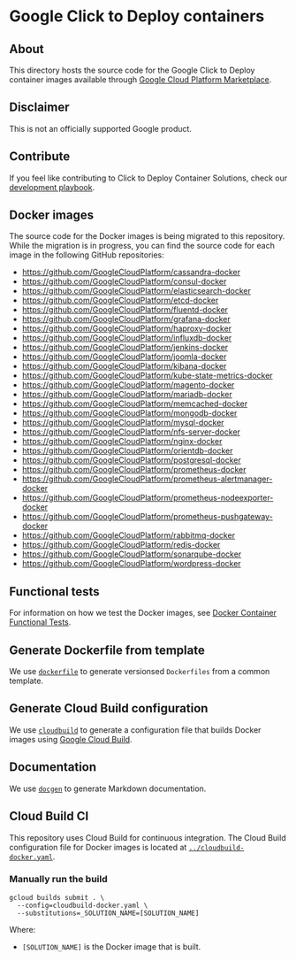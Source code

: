 # Google Click to Deploy containers

## About

This directory hosts the source code for the Google Click to Deploy container images
available through [Google Cloud Platform Marketplace](https://console.cloud.google.com/marketplace/browse?filter=partner:click-to-deploy-containers&filter=solution-type:container).

## Disclaimer

This is not an officially supported Google product.

## Contribute

If you feel like contributing to Click to Deploy Container Solutions, check our [development playbook](DEVELOPMENT.md).

## Docker images

The source code for the Docker images is being migrated to this repository.
While the migration is in progress, you can find the source code for each image in the
following GitHub repositories:

*   https://github.com/GoogleCloudPlatform/cassandra-docker
*   https://github.com/GoogleCloudPlatform/consul-docker
*   https://github.com/GoogleCloudPlatform/elasticsearch-docker
*   https://github.com/GoogleCloudPlatform/etcd-docker
*   https://github.com/GoogleCloudPlatform/fluentd-docker
*   https://github.com/GoogleCloudPlatform/grafana-docker
*   https://github.com/GoogleCloudPlatform/haproxy-docker
*   https://github.com/GoogleCloudPlatform/influxdb-docker
*   https://github.com/GoogleCloudPlatform/jenkins-docker
*   https://github.com/GoogleCloudPlatform/joomla-docker
*   https://github.com/GoogleCloudPlatform/kibana-docker
*   https://github.com/GoogleCloudPlatform/kube-state-metrics-docker
*   https://github.com/GoogleCloudPlatform/magento-docker
*   https://github.com/GoogleCloudPlatform/mariadb-docker
*   https://github.com/GoogleCloudPlatform/memcached-docker
*   https://github.com/GoogleCloudPlatform/mongodb-docker
*   https://github.com/GoogleCloudPlatform/mysql-docker
*   https://github.com/GoogleCloudPlatform/nfs-server-docker
*   https://github.com/GoogleCloudPlatform/nginx-docker
*   https://github.com/GoogleCloudPlatform/orientdb-docker
*   https://github.com/GoogleCloudPlatform/postgresql-docker
*   https://github.com/GoogleCloudPlatform/prometheus-docker
*   https://github.com/GoogleCloudPlatform/prometheus-alertmanager-docker
*   https://github.com/GoogleCloudPlatform/prometheus-nodeexporter-docker
*   https://github.com/GoogleCloudPlatform/prometheus-pushgateway-docker
*   https://github.com/GoogleCloudPlatform/rabbitmq-docker
*   https://github.com/GoogleCloudPlatform/redis-docker
*   https://github.com/GoogleCloudPlatform/sonarqube-docker
*   https://github.com/GoogleCloudPlatform/wordpress-docker

## Functional tests

For information on how we test the Docker images, see
[Docker Container Functional Tests](https://github.com/GoogleCloudPlatform/runtimes-common/tree/master/functional_tests).

## Generate Dockerfile from template

We use [`dockerfile`](https://github.com/GoogleCloudPlatform/runtimes-common/tree/master/versioning)
to generate versionsed `Dockerfiles` from a common template.

## Generate Cloud Build configuration

We use [`cloudbuild`](https://github.com/GoogleCloudPlatform/runtimes-common/tree/master/versioning)
to generate a configuration file that builds Docker images using
[Google Cloud Build](https://cloud.google.com/container-builder/docs/).

## Documentation

We use [`docgen`](https://github.com/GoogleCloudPlatform/runtimes-common/tree/master/docgen)
to generate Markdown documentation.

## Cloud Build CI

This repository uses Cloud Build for continuous integration. The Cloud Build
configuration file for Docker images is located at
[`../cloudbuild-docker.yaml`](../cloudbuild-docker.yaml).

### Manually run the build

```shell
gcloud builds submit . \
  --config=cloudbuild-docker.yaml \
  --substitutions=_SOLUTION_NAME=[SOLUTION_NAME]
```

Where:

*  `[SOLUTION_NAME]` is the Docker image that is built.
